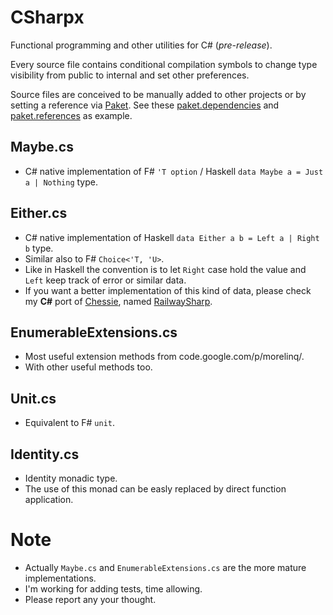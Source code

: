 # CSharpx
Functional programming and other utilities for C# (_pre-release_).

Every source file contains conditional compilation symbols to change type visibility from public to internal
and set other preferences.

Source files are conceived to be manually added to other projects or by setting a reference via [Paket](http://fsprojects.github.io/Paket/). See these [paket.dependencies](https://github.com/gsscoder/commandline/blob/master/paket.dependencies) and [paket.references](https://github.com/gsscoder/commandline/blob/master/src/CommandLine/paket.references) as example.

## Maybe.cs
- C# native implementation of F# `'T option` / Haskell `data Maybe a = Just a | Nothing` type.

## Either.cs
- C# native implementation of Haskell `data Either a b = Left a | Right b` type.
- Similar also to F# `Choice<'T, 'U>`.
- Like in Haskell the convention is to let `Right` case hold the value and `Left` keep track of error or similar data.
- If you want a better implementation of this kind of data, please check my **C#** port of [Chessie](https://github.com/fsprojects/Chessie),
named [RailwaySharp](https://github.com/gsscoder/railwaysharp).

## EnumerableExtensions.cs
- Most useful extension methods from code.google.com/p/morelinq/.
- With other useful methods too.

## Unit.cs
- Equivalent to F# `unit`.

## Identity.cs
- Identity monadic type.
- The use of this monad can be easly replaced by direct function application.

# Note
- Actually `Maybe.cs` and `EnumerableExtensions.cs` are the more mature implementations.
- I'm working for adding tests, time allowing.
- Please report any your thought.
